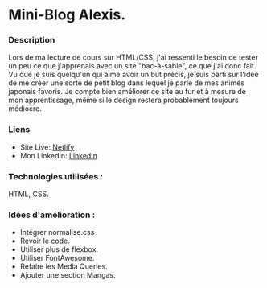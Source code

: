 # Mini-Blog Alexis.

### Description

Lors de ma lecture de cours sur HTML/CSS, j'ai ressenti le besoin de tester un peu ce que j'apprenais avec un site "bac-à-sable", ce que j'ai donc fait.
Vu que je suis quelqu'un qui aime avoir un but précis, je suis parti sur l'idée de me créer une sorte de petit blog dans lequel je parle de mes animés japonais favoris.
Je compte bien améliorer ce site au fur et à mesure de mon apprentissage, même si le design restera probablement toujours médiocre.

### Liens

- Site Live: [Netlify](https://glistening-wisp-cd7ba2.netlify.app/)
- Mon LinkedIn: [LinkedIn](https://www.linkedin.com/in/alexispayen/)

### Technologies utilisées :

HTML, CSS.

### Idées d'amélioration :

- Intégrer normalise.css
- Revoir le code.
- Utiliser plus de flexbox.
- Utiliser FontAwesome.
- Refaire les Media Queries.
- Ajouter une section Mangas.
